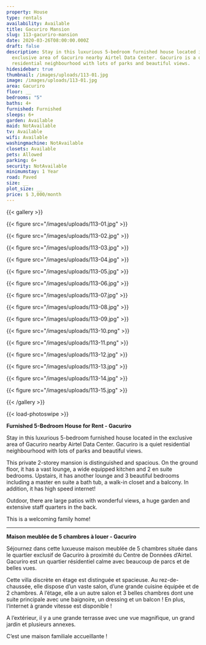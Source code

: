 ```yaml
---
property: House
type: rentals
availability: Available
title: Gacuriro Mansion
slug: 113-gacuriro-mansion
date: 2020-03-26T08:00:00.000Z
draft: false
description: Stay in this luxurious 5-bedroom furnished house located in the
  exclusive area of Gacuriro nearby Airtel Data Center. Gacuriro is a quiet
  residential neighbourhood with lots of parks and beautiful views.
hidesidebar: true
thumbnail: /images/uploads/113-01.jpg
image: /images/uploads/113-01.jpg
area: Gacuriro
floor: __
bedrooms: "5"
baths: 4+
furnished: Furnished
sleeps: 6+
garden: Available
maid: NotAvailable
tv: Available
wifi: Available
washingmachine: NotAvailable
closets: Available
pets: Allowed
parking: 6+
security: NotAvailable
minimumstay: 1 Year
road: Paved
size: __
plot_size: __
price: $ 3,000/month
---
```


{{< gallery >}}

{{< figure src="/images/uploads/113-01.jpg" >}}

{{< figure src="/images/uploads/113-02.jpg" >}}

{{< figure src="/images/uploads/113-03.jpg" >}}

{{< figure src="/images/uploads/113-04.jpg" >}}

{{< figure src="/images/uploads/113-05.jpg" >}}

{{< figure src="/images/uploads/113-06.jpg" >}}

{{< figure src="/images/uploads/113-07.jpg" >}}

{{< figure src="/images/uploads/113-08.jpg" >}}

{{< figure src="/images/uploads/113-09.jpg" >}}

{{< figure src="/images/uploads/113-10.png" >}}

{{< figure src="/images/uploads/113-11.png" >}}

{{< figure src="/images/uploads/113-12.jpg" >}}

{{< figure src="/images/uploads/113-13.jpg" >}}

{{< figure src="/images/uploads/113-14.jpg" >}}

{{< figure src="/images/uploads/113-15.jpg" >}}

{{< /gallery >}}

{{< load-photoswipe >}}

**Furnished 5-Bedroom House for Rent - Gacuriro**

Stay in this luxurious 5-bedroom furnished house located in the exclusive area of Gacuriro nearby Airtel Data Center. Gacuriro is a quiet residential neighbourhood with lots of parks and beautiful views.

This private 2-storey mansion is distinguished and spacious. On the ground floor, it has a vast lounge, a wide equipped kitchen and 2 en suite bedrooms. Upstairs, it has another lounge and 3 beautiful bedrooms including a master en suite a bath tub, a walk-in closet and a balcony. In addition, it has high speed internet!

Outdoor, there are large patios with wonderful views, a huge garden and extensive staff quarters in the back.

This is a welcoming family home!

---

**Maison meublée de 5 chambres à louer - Gacuriro**

Séjournez dans cette luxueuse maison meublée de 5 chambres située dans le quartier exclusif de Gacuriro à proximité du Centre de Données d’Airtel. Gacuriro est un quartier résidentiel calme avec beaucoup de parcs et de belles vues.

Cette villa discrète en étage est distinguée et spacieuse. Au rez-de-chaussée, elle dispose d’un vaste salon, d’une grande cuisine équipée et de 2 chambres. A l’étage, elle a un autre salon et 3 belles chambres dont une suite principale avec une baignoire, un dressing et un balcon ! En plus, l‘internet à grande vitesse est disponible !

A l’extérieur, il y a une grande terrasse avec une vue magnifique, un grand jardin et plusieurs annexes.

C’est une maison familiale accueillante !
